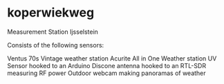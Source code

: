 # koperwiekweg
Measurement Station Ijsselstein

Consists of the following sensors:

Ventus 70s Vintage weather station
Acurite All in One Weather station
UV Sensor hooked to an Arduino
Discone antenna hooked to an RTL-SDR measuring RF power
Outdoor webcam making panoramas of weather



